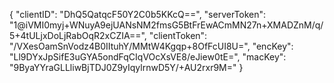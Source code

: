 {
	"clientID": "DhQ5QatqcF50Y2C0b5KKcQ==",
	"serverToken": "1@iVMI0myj+WNuyA9ejUANsNM2fmsG5BtFrEwACmMN27n+XMADZnM/q/5+4tULjxDoLjRabOqR2xCZIA==",
	"clientToken": "/VXesOamSnVodz4B0IItuhY/MMtW4Kgqp+8OfFcUI8U=",
	"encKey": "Ll9DYxJpSifE3uGYA5ondFqCIqVOcXsVE8/eJiew0tE=",
	"macKey": "9ByaYYraGLLliwBjTDJ0Z9yIqylrnwD5Y/+AU2rxr9M="
}
